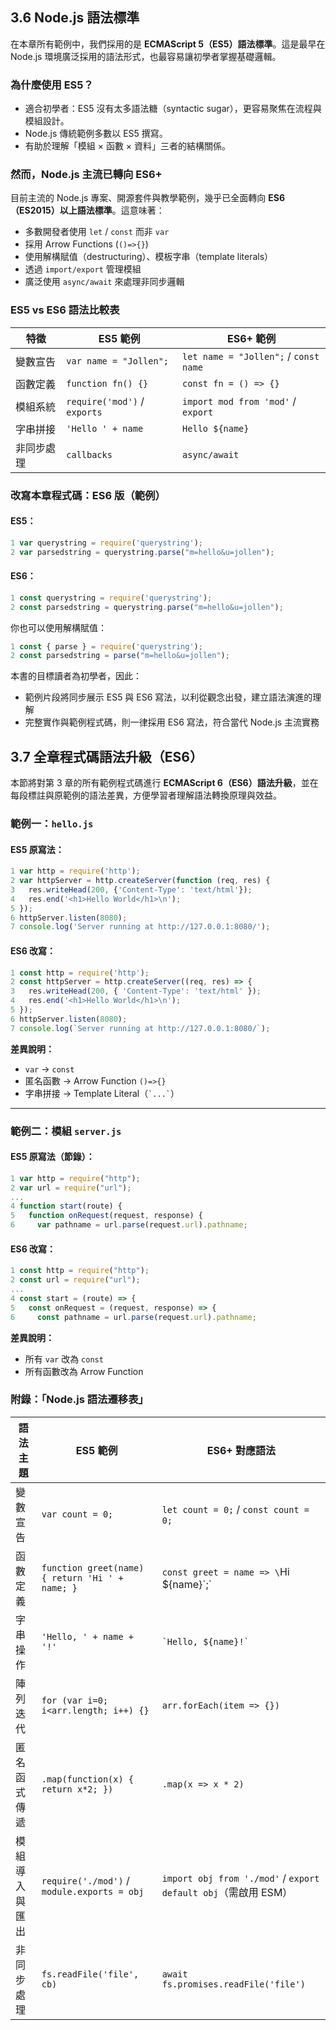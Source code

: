 ## 3.6 Node.js 語法標準

在本章所有範例中，我們採用的是 **ECMAScript 5（ES5）語法標準**。這是最早在 Node.js 環境廣泛採用的語法形式，也最容易讓初學者掌握基礎邏輯。

### 為什麼使用 ES5？

* 適合初學者：ES5 沒有太多語法糖（syntactic sugar），更容易聚焦在流程與模組設計。
* Node.js 傳統範例多數以 ES5 撰寫。
* 有助於理解「模組 × 函數 × 資料」三者的結構關係。

### 然而，Node.js 主流已轉向 ES6+

目前主流的 Node.js 專案、開源套件與教學範例，幾乎已全面轉向 **ES6（ES2015）以上語法標準**。這意味著：

* 多數開發者使用 `let` / `const` 而非 `var`
* 採用 Arrow Functions (`()=>{}`)
* 使用解構賦值（destructuring）、模板字串（template literals）
* 透過 `import/export` 管理模組
* 廣泛使用 `async/await` 來處理非同步邏輯

### ES5 vs ES6 語法比較表

| 特徵    | ES5 範例                       | ES6+ 範例                               |
| ----- | ---------------------------- | ------------------------------------- |
| 變數宣告  | `var name = "Jollen";`       | `let name = "Jollen";` / `const name` |
| 函數定義  | `function fn() {}`           | `const fn = () => {}`                 |
| 模組系統  | `require('mod')` / `exports` | `import mod from 'mod'` / `export`    |
| 字串拼接  | `'Hello ' + name`            | `Hello ${name}`                       |
| 非同步處理 | `callbacks`                  | `async/await`                         |

### 改寫本章程式碼：ES6 版（範例）

#### ES5：

```javascript
1 var querystring = require('querystring');
2 var parsedstring = querystring.parse("m=hello&u=jollen");
```

#### ES6：

```javascript
1 const querystring = require('querystring');
2 const parsedstring = querystring.parse("m=hello&u=jollen");
```

你也可以使用解構賦值：

```javascript
1 const { parse } = require('querystring');
2 const parsedstring = parse("m=hello&u=jollen");
```

本書的目標讀者為初學者，因此：

* 範例片段將同步展示 ES5 與 ES6 寫法，以利從觀念出發，建立語法演進的理解
* 完整實作與範例程式碼，則一律採用 ES6 寫法，符合當代 Node.js 主流實務

## 3.7 全章程式碼語法升級（ES6）

本節將對第 3 章的所有範例程式碼進行 **ECMAScript 6（ES6）語法升級**，並在每段標註與原範例的語法差異，方便學習者理解語法轉換原理與效益。

### 範例一：`hello.js`

#### ES5 原寫法：

```javascript
1 var http = require('http');
2 var httpServer = http.createServer(function (req, res) {
3   res.writeHead(200, {'Content-Type': 'text/html'});
4   res.end('<h1>Hello World</h1>\n');
5 });
6 httpServer.listen(8080);
7 console.log('Server running at http://127.0.0.1:8080/');
```

#### ES6 改寫：

```javascript
1 const http = require('http');
2 const httpServer = http.createServer((req, res) => {
3   res.writeHead(200, { 'Content-Type': 'text/html' });
4   res.end('<h1>Hello World</h1>\n');
5 });
6 httpServer.listen(8080);
7 console.log(`Server running at http://127.0.0.1:8080/`);
```

**差異說明：**

* `var` → `const`
* 匿名函數 → Arrow Function `()=>{}`
* 字串拼接 → Template Literal（`` `...` ``）

---

### 範例二：模組 `server.js`

#### ES5 原寫法（節錄）：

```javascript
1 var http = require("http");
2 var url = require("url");
...
4 function start(route) {
5   function onRequest(request, response) {
6     var pathname = url.parse(request.url).pathname;
```

#### ES6 改寫：

```javascript
1 const http = require("http");
2 const url = require("url");
...
4 const start = (route) => {
5   const onRequest = (request, response) => {
6     const pathname = url.parse(request.url).pathname;
```

**差異說明：**

* 所有 `var` 改為 `const`
* 所有函數改為 Arrow Function

### 附錄：「Node.js 語法遷移表」

| 語法主題    | ES5 範例                                          | ES6+ 對應語法                                                 |
| ------- | ----------------------------------------------- | --------------------------------------------------------- |
| 變數宣告    | `var count = 0;`                                | `let count = 0;` / `const count = 0;`                     |
| 函數定義    | `function greet(name) { return 'Hi ' + name; }` | `const greet = name => \`Hi \${name}\`;\`                 |
| 字串操作    | `'Hello, ' + name + '!'`                        | `` `Hello, ${name}!` ``                                   |
| 陣列迭代    | `for (var i=0; i<arr.length; i++) {}`           | `arr.forEach(item => {})`                                 |
| 匿名函式傳遞  | `.map(function(x) { return x*2; })`             | `.map(x => x * 2)`                                        |
| 模組導入與匯出 | `require('./mod')` / `module.exports = obj`     | `import obj from './mod'` / `export default obj`（需啟用 ESM） |
| 非同步處理   | `fs.readFile('file', cb)`                       | `await fs.promises.readFile('file')`                      |
